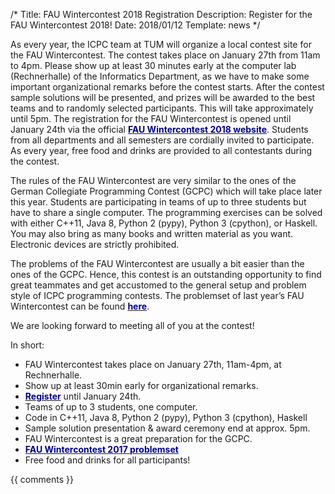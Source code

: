 /*
Title: FAU Wintercontest 2018 Registration
Description: Register for the FAU Wintercontest 2018!
Date: 2018/01/12
Template: news
*/

As every year, the ICPC team at TUM will organize a local contest site for the FAU Wintercontest. The contest takes place on January 27th from 11am to 4pm. Please show up at least 30 minutes early at the computer lab (Rechnerhalle) of the Informatics Department, as we have to make some important organizational remarks before the contest starts. After the contest sample solutions will be presented, and prizes will be awarded to the best teams and to randomly selected participants. This will take approximately until 5pm. The registration for the FAU Wintercontest is opened until January 24th via the official [<span style="color:darkblue">**FAU Wintercontest 2018 website**</span>](https://icpc.cs.fau.de/anmeldung_neu.php). Students from all departments and all semesters are cordially invited to participate. As every year, free food and drinks are provided to all contestants during the contest.

The rules of the FAU Wintercontest are very similar to the ones of the German Collegiate Programming Contest (GCPC) which will take place later this year. Students are participating in teams of up to three students but have to share a single computer. The programming exercises can be solved with either C++11, Java 8, Python 2 (pypy), Python 3 (cpython), or Haskell. You may also bring as many books and written material as you want. Electronic devices are strictly prohibited. 

The problems of the FAU Wintercontest are usually a bit easier than the ones of the GCPC. Hence, this contest is an outstanding opportunity to find great teammates and get accustomed to the general setup and problem style of ICPC programming contests. The problemset of last year’s FAU Wintercontest can be found [<span style="color:darkblue">**here**</span>](https://icpc.cs.fau.de/problemset_winter_2017.pdf). 

We are looking forward to meeting all of you at the contest!


In short:
- FAU Wintercontest takes place on January 27th, 11am-4pm, at Rechnerhalle.
- Show up at least 30min early for organizational remarks.
- [<span style="color:darkblue">**Register**</span>](https://icpc.cs.fau.de/anmeldung_neu.php) until January 24th.
- Teams of up to 3 students, one computer.
- Code in C++11, Java 8, Python 2 (pypy), Python 3 (cpython), Haskell
- Sample solution presentation & award ceremony end at approx. 5pm.
- FAU Wintercontest is a great preparation for the GCPC.
- [<span style="color:darkblue">**FAU Wintercontest 2017 problemset**</span>](https://icpc.cs.fau.de/problemset_winter_2017.pdf)
- Free food and drinks for all participants!


{{ comments }}